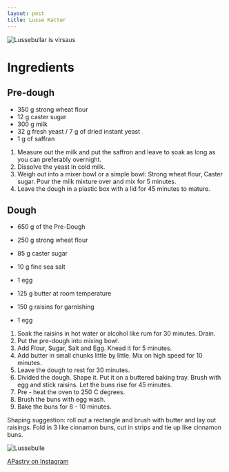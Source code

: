 ```yaml
---
layout: post
title: Lusse Katter
---
```




![Lussebullar is virsaus]({{site.baseurl}}/images/YU3A6959.jpg)
<!--more-->


Ingredients
===============

Pre-dough
------------

* 350 g strong wheat flour
* 12 g caster sugar
* 300 g milk
* 32 g fresh yeast / 7 g of dried instant yeast
* 1 g of saffran

1. Measure out the milk and put the saffron and leave to soak as long as you can preferably overnight.
2. Dissolve the yeast in cold milk.
2. Weigh out into a mixer bowl or a simple bowl: Strong wheat flour, Caster sugar. Pour the milk mixture over and mix for 5 minutes.
3. Leave the dough in a plastic box with a lid for 45 minutes to mature.


Dough
------------

* 650 g of the Pre-Dough
* 250 g strong wheat flour
* 85 g caster sugar
* 10 g fine sea salt
* 1 egg
* 125 g  butter at room temperature


* 150 g raisins for garnishing
* 1 egg


1. Soak the raisins in hot water or alcohol like rum for 30 minutes. Drain.
2. Put the pre-dough into mixing bowl.
3. Add Flour, Sugar, Salt and Egg. Knead it for 5 minutes.
4. Add butter in small chunks little by little. Mix on high speed for 10 minutes.
5. Leave the dough to rest for 30 minutes.
6. Divided the dough. Shape it. Put it on a buttered baking tray. Brush with egg and stick raisins. Let the buns rise for 45 minutes.
7. Pre - heat the oven to 250 C degrees.
8. Brush the buns with egg wash.
9. Bake the buns for 8 - 10 minutes.

 

Shaping suggestion: roll out a rectangle and brush with butter and lay out raisings. Fold in 3 like cinnamon buns, cut in strips and tie up like cinnamon buns.

![Lussebulle]({{site.baseurl}}/images/YU3A6951.jpg)



[APastry on Instagram](https://www.instagram.com/a.pastry/?hl=en)
